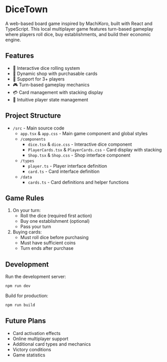 # DiceTown

A web-based board game inspired by MachiKoro, built with React and TypeScript. This local multiplayer game features turn-based gameplay where players roll dice, buy establishments, and build their economic engine.

## Features

- 🎲 Interactive dice rolling system
- 🏪 Dynamic shop with purchasable cards
- 👥 Support for 3+ players
- 🎮 Turn-based gameplay mechanics
- 💳 Card management with stacking display
- 🎯 Intuitive player state management

## Project Structure

- `/src` - Main source code
  - `app.tsx` & `app.css` - Main game component and global styles
  - `/components`
    - `dice.tsx` & `dice.css` - Interactive dice component
    - `PlayerCards.tsx` & `PlayerCards.css` - Card display with stacking
    - `Shop.tsx` & `Shop.css` - Shop interface component
  - `/types`
    - `player.ts` - Player interface definition
    - `card.ts` - Card interface definition
  - `/data`
    - `cards.ts` - Card definitions and helper functions

## Game Rules

1. On your turn:
   - Roll the dice (required first action)
   - Buy one establishment (optional)
   - Pass your turn
2. Buying cards:
   - Must roll dice before purchasing
   - Must have sufficient coins
   - Turn ends after purchase

## Development

Run the development server:
```bash
npm run dev
```

Build for production:
```bash
npm run build
```

## Future Plans

- Card activation effects
- Online multiplayer support
- Additional card types and mechanics
- Victory conditions
- Game statistics 

